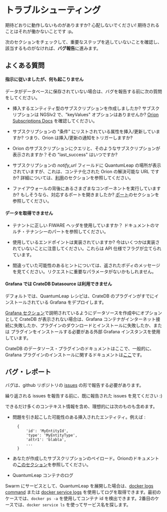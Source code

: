 # トラブルシューティング

期待どおりに動作しないものがありますか? 心配しないでください! 期待されることはそれが働かないことです :p。

次のセクションをチェックして、重要なステップを逃していないことを確認し、該当するものがなければ、**バグ報告**に進みます。

## よくある質問

#### 指示に従いましたが、何も起こりません

データがデータベースに保存されていない場合は、バグを報告する前に次の質問をしてください。

- 挿入するエンティティ型のサブスクリプションを作成しましたか? サブスクリプションは NGSIv2 で、"keyValues" オプションはありませんか? [Orion Subscriptions Docs](https://fiware-orion.readthedocs.io/en/master/user/walkthrough_apiv2/index.html#subscriptions) を確認してください。

- サブスクリプションの "条件" にリストされている属性を挿入/更新していますか? つまり、Orion は挿入/更新の通知をトリガーしますか?


- Orion のサブスクリプションにクエリと、そのようなサブスクリプションが表示されますか？その "last_success" はいつですか?

- サブスクリプションの *notify_url* フィールドに QuantumLeap の場所が表示されていますが、これは、コンテナ化された Orion の解決可能な URL ですか? 詳細については、[利用](./index.md)のセクションを参照してください。


- ファイアウォールの背後にあるさまざまなコンポーネントを実行していますか? もしそうなら、対応するポートを開きましたか? [ポート](../admin/ports.md)のセクションを参照してください。

#### データを取得できません

- テナントに正しい FIWARE ヘッダを使用していますか？ ドキュメントのマルチ・テナンシーのパートを参照してください。

- 使用しているエンドポイントは実装されていますか? 今はいくつかは実装されていないことに注意してください。これらは API 仕様でフラグが立てられています。

- 間違っていた可能性のあるヒントについては、返されたボディのメッセージを見てください。リクエストに重要なパラメータがないかもしれません。


#### Grafana では CrateDB Datasource は利用できません

デフォルトでは、QuantumLeap レシピは、CrateDB のプラグインがすでにインストールされている Grafana をデプロイします。

[Grafana セクション](../admin/grafana.md)で説明されているようにデータソースを作成中にオプションとして CrateDB が表示されない場合は、Grafana コンテナがインターネット接続に失敗したか、プラグインのダウンロードとインストールに失敗したか、または プラグインをインストールする必要がある外部 Grafana インスタンスを使用しています。

CrateDB のデータソース・プラグインのドキュメントはここで、一般的に、Grafana プラグインのインストールに関するドキュメントは[ここ](http://docs.grafana.org/plugins/installation/)です。

## バグ・レポート

バグは、github リポジトリの [issues](https://github.com/smartsdk/ngsi-timeseries-api/issues) の形で報告する必要があります。

繰り返される issues を報告する前に、既に報告された issues を見てください :)

できるだけ多くのコンテキスト情報を含め、理想的には次のものも含めます。

- 問題を引き起こした可能性のある挿入されたエンティティ。例えば :

        {
            'id': 'MyEntityId',
            'type': 'MyEntityType',
            'attr1': 'blabla',
            ...
        }

- あなたが作成したサブスクリプションのペイロード。Orionのドキュメントの[このセクション](https://fiware-orion.readthedocs.io/en/master/user/walkthrough_apiv2/index.html#subscriptions)を参照してください。

- QuantumLeap コンテナのログ

Swarm にサービスとして、QuantumLeap を展開した場合は、[docker logs command](https://docs.docker.com/engine/reference/commandline/logs/#options) または [docker service logs](https://docs.docker.com/engine/reference/commandline/service_logs/) を使用してログを取得できます。最初のケースでは、`docker ps -a` を使用してコンテナ id を検出できます。2番目のケースでは、`docker service ls` を使ってサービス名を探します。
